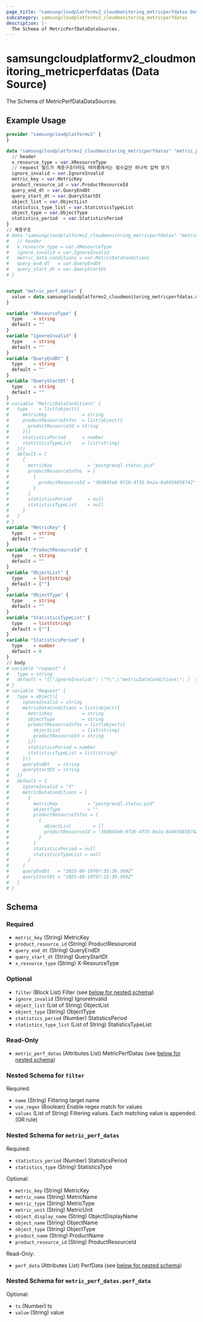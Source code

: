 ```yaml
---
page_title: "samsungcloudplatformv2_cloudmonitoring_metricperfdatas Data Source - samsungcloudplatformv2"
subcategory: samsungcloudplatformv2_cloudmonitoring_metricperfdatas
description: |-
  The Schema of MetricPerfDataDataSources.
---
```


# samsungcloudplatformv2_cloudmonitoring_metricperfdatas (Data Source)

The Schema of MetricPerfDataDataSources.

## Example Usage

```terraform
provider "samsungcloudplatformv2" {
}

data "samsungcloudplatformv2_cloudmonitoring_metricperfdatas" "metric_perf_datas" {
  // header
  x_resource_type = var.XResourceType
  // request 필드가 계층구조더라도 테라폼에서는 필수값만 하나씩 입력 받기
  ignore_invalid = var.IgnoreInvalid
  metric_key = var.MetricKey
  product_resource_id = var.ProductResourceId
  query_end_dt = var.QueryEndDt
  query_start_dt = var.QueryStartDt
  object_list = var.ObjectList
  statistics_type_list = var.StatisticsTypeList
  object_type = var.ObjectType
  statistics_period  = var.StatisticsPeriod
}
// 계층구조
# data "samsungcloudplatformv2_cloudmonitoring_metricperfdatas" "metric_perf_datas" {
#   // header
#   x_resource_type = var.XResourceType
#   ignore_invalid = var.IgnoreInvalid
#   metric_data_conditions = var.MetricDataConditions
#   query_end_dt   = var.QueryEndDt
#   query_start_dt = var.QueryStartDt
# }


output "metric_perf_datas" {
  value = data.samsungcloudplatformv2_cloudmonitoring_metricperfdatas.metric_perf_datas
}

variable "XResourceType" {
  type    = string
  default = ""
}
variable "IgnoreInvalid" {
  type    = string
  default = ""
}
variable "QueryEndDt" {
  type    = string
  default = ""
}
variable "QueryStartDt" {
  type    = string
  default = ""
}
# variable "MetricDataConditions" {
#   type    = list(object({
#     metricKey             = string
#     productResourceInfos  = list(object({
#       productResourceId = string
#     }))
#     statisticsPeriod      = number
#     statisticsTypeList    = list(string)
#   }))
#   default = [
#     {
#       metricKey             = "postgresql.status.pid"
#       productResourceInfos  = [
#         {
#           productResourceId = "36d845e6-9f26-4f35-9e2a-0a9456858742"
#         }
#       ]
#       statisticsPeriod      = null
#       statisticsTypeList    = null
#     }
#   ]
# }
variable "MetricKey" {
  type    = string
  default = ""
}
variable "ProductResourceId" {
  type    = string
  default = ""
}
variable "ObjectList" {
  type    = list(string)
  default = [""]
}
variable "ObjectType" {
  type    = string
  default = ""
}
variable "StatisticsTypeList" {
  type    = list(string)
  default = [""]
}
variable "StatisticsPeriod" {
  type    = number
  default = 0
}
// body
# variable "request" {
#   type = string
#   default = "{\"ignoreInvalid\": \"Y\",\"metricDataConditions\": [  {\"metricKey\": \"postgresql.status.pid\",\"objectType\": \"\",\"productResourceInfos\": [  {\"objectList\": [],\"productResourceId\": \"36d845e6-9f26-4f35-9e2a-0a9456858742\"  }],\"statisticsPeriod\": null,\"statisticsTypeList\": null  }],\"queryEndDt\": \"2025-06-19T07:55:39.569Z\",\"queryStartDt\": \"2025-06-19T07:25:39.569Z\"  }"
# }
# variable "Request" {
#   type = object({
#     ignoreInvalid = string
#     metricDataConditions = list(object({
#       metricKey           = string
#       objectType          = string
#       productResourceInfos = list(object({
#         objectList        = list(string)
#         productResourceId = string
#       }))
#       statisticsPeriod = number
#       statisticsTypeList = list(string)
#     }))
#     queryEndDt   = string
#     queryStartDt = string
#   })
#   default = {
#     ignoreInvalid = "Y"
#     metricDataConditions = [
#       {
#         metricKey           = "postgresql.status.pid"
#         objectType          = ""
#         productResourceInfos = [
#           {
#             objectList        = []
#             productResourceId = "36d845e6-9f26-4f35-9e2a-0a9456858742"
#           }
#         ]
#         statisticsPeriod = null
#         statisticsTypeList = null
#       }
#     ]
#     queryEndDt   = "2025-06-19T07:55:39.569Z"
#     queryStartDt = "2025-06-19T07:25:39.569Z"
#   }
# }
```

<!-- schema generated by tfplugindocs -->
## Schema

### Required

- `metric_key` (String) MetricKey
- `product_resource_id` (String) ProductResourceId
- `query_end_dt` (String) QueryEndDt
- `query_start_dt` (String) QueryStartDt
- `x_resource_type` (String) X-ResourceType

### Optional

- `filter` (Block List) Filter (see [below for nested schema](#nestedblock--filter))
- `ignore_invalid` (String) IgnoreInvalid
- `object_list` (List of String) ObjectList
- `object_type` (String) ObjectType
- `statistics_period` (Number) StatisticsPeriod
- `statistics_type_list` (List of String) StatisticsTypeList

### Read-Only

- `metric_perf_datas` (Attributes List) MetricPerfDatas (see [below for nested schema](#nestedatt--metric_perf_datas))

<a id="nestedblock--filter"></a>
### Nested Schema for `filter`

Required:

- `name` (String) Filtering target name
- `use_regex` (Boolean) Enable regex match for values
- `values` (List of String) Filtering values. Each matching value is appended. (OR rule)


<a id="nestedatt--metric_perf_datas"></a>
### Nested Schema for `metric_perf_datas`

Required:

- `statistics_period` (Number) StatisticsPeriod
- `statistics_type` (String) StatisticsType

Optional:

- `metric_key` (String) MetricKey
- `metric_name` (String) MetricName
- `metric_type` (String) MetricType
- `metric_unit` (String) MetricUnit
- `object_display_name` (String) ObjectDisplayName
- `object_name` (String) ObjectName
- `object_type` (String) ObjectType
- `product_name` (String) ProductName
- `product_resource_id` (String) ProductResourceId

Read-Only:

- `perf_data` (Attributes List) PerfData (see [below for nested schema](#nestedatt--metric_perf_datas--perf_data))

<a id="nestedatt--metric_perf_datas--perf_data"></a>
### Nested Schema for `metric_perf_datas.perf_data`

Optional:

- `ts` (Number) ts
- `value` (String) value
